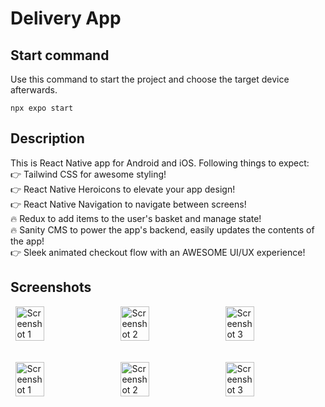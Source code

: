 # Delivery App

## Start command
Use this command to start the project and choose the target device afterwards. 
```
npx expo start
```

## Description
This is React Native app for Android and iOS. Following things to expect:<br>
👉 Tailwind CSS for awesome styling!<br>
👉 React Native Heroicons to elevate your app design!<br>
👉 React Native Navigation to navigate between screens!<br>
🔥 Redux to add items to the user's basket and manage state!<br>
🔥 Sanity CMS to power the app's backend, easily updates the contents of the app!<br>
👉 Sleek animated checkout flow with an AWESOME UI/UX experience!<br>

## Screenshots
<div style="display: flex; justify-content: space-around;">
  <img src="https://github.com/Asim-7/Deliver-App/assets/25628828/acc3477e-e986-4cbb-8371-c3263303f7e0" alt="Screenshot 1" width="30%">
  <img src="https://github.com/Asim-7/Deliver-App/assets/25628828/65d04f0d-97e0-4817-8d0c-f43f67264ae0" alt="Screenshot 2" width="30%">
  <img src="https://github.com/Asim-7/Deliver-App/assets/25628828/b23891b0-7b07-4897-9728-195f736c4090" alt="Screenshot 3" width="30%">
</div>
<br><br>
<div style="display: flex; justify-content: space-around;">
  <img src="https://github.com/Asim-7/Deliver-App/assets/25628828/ec0c4454-d5c7-44af-a234-a69a30e9a036" alt="Screenshot 1" width="30%">
  <img src="https://github.com/Asim-7/Deliver-App/assets/25628828/8e34871c-b622-4e2b-ac40-9be1fe7c4726" alt="Screenshot 2" width="30%">
  <img src="https://github.com/Asim-7/Deliver-App/assets/25628828/e55b938a-7214-42b3-8e53-5f69cbae243b" alt="Screenshot 3" width="30%">
</div>
<br>
